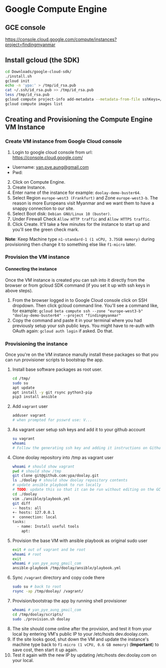 # Google Compute Engine

## GCE console

https://console.cloud.google.com/compute/instances?project=findingmyanmar

## Install gcloud (the SDK)

```sh
cd Downloads/google-cloud-sdk/
./install.sh
gcloud init
echo -n 'ypa:' > /tmp/id_rsa.pub
cat ~/.ssh/id_rsa.pub >> /tmp/id_rsa.pub
less /tmp/id_rsa.pub
gcloud compute project-info add-metadata --metadata-from-file sshKeys=/tmp/id_rsa.pub
gcloud compute images list
```

## Creating and Provisioning the Compute Engine VM Instance

### Create VM instance from Google Cloud console

1. Login to google cloud console from url: https://console.cloud.google.com/

- Username: yan.pye.aung@gmail.com
- Pwd:

2. Click on Compute Engine.
3. Create Instance.
4. Enter name of the instance for example: `doolay-demo-buster64`.
5. Select Region `europe-west3 (Frankfurt)` and Zone `europe-west3-b`. The reason is more Europeans visit Myanmar and we want them to have a snappy connection to our site.
6. Select Boot disk: `Debian GNU/Linux 10 (buster)`.
7. Under Firewall Check `Allow HTTP traffic` and `Allow HTTPS traffic`.
8. Click Create. It'll take a few minutes for the instance to start up and you'll see the green check mark.

**Note**: Keep Machine type `n1-standard-1 (1 vCPU, 3.75GB memory)` during provisioning then change it to something else like `f1-micro` later.

### Provision the VM instance

#### Connecting the instance

Once the VM instance is created you can ssh into it directly from the browser or from gcloud SDK command (if you set it up with ssh keys in above steps).

1. From the browser logged in to Google Cloud console click on SSH dropdown. Then click gcloud command line.
   You'll see a command like, for example: `gcloud beta compute ssh --zone "europe-west3-b" "doolay-demo-buster64" --project "findingmyanmar"`
2. Copy the command and paste it in your terminal where you had previously setup your ssh public keys.
   You might have to re-auth with OAuth again: `gcloud auth login` if asked. Do that.

### Provisioning the instance

Once you're on the VM instance manully install these packages so that you can run provisioner scripts to bootstrap the app.

1. Install base software packages as root user.
   ```sh
   cd /tmp/
   sudo su
   apt update
   apt install -y git rsync python3-pip
   pip3 install ansible
   ```
2. Add `vagrant` user
   ```sh
   adduser vagrant
   # when prompted for psswrd use: V...
   ```
3. As vagrant user setup ssh keys and add it to your github account
   ```sh
   su vagrant
   whoami
   # Follow the generating ssh key and adding it instructions on Github at: https://help.github.com/en/enterprise/2.15/user/articles/generating-a-new-ssh-key-and-adding-it-to-the-ssh-agent
   ```
4. Clone doolay repository into /tmp as vagrant user
   ```sh
   whoami # should show vagrant
   pwd # should show /tmp
   git clone git@github.com:ypa/doolay.git
   ls ./doolay # should show doolay repository contents
   # update ansible playbook to run locally
   # TODO: update this so that it can be run without editing on the GCE VM.
   cd ./doolay
   vim ./ansible/playbook.yml
   git diff
   -- hosts: all
   +- hosts: 127.0.0.1
   +  connection: local
   tasks:
     - name: Install useful tools
       apt:
   ```
5. Provision the base VM with ansible playbook as original sudo user
   ```sh
   exit # out of vagrant and be root
   whoami # root
   exit
   whoami # yan_pye_aung_gmail_com
   ansible-playbook /tmp/doolay/ansible/playbook.yml
   ```
6. Sync `/vagrant` directory and copy code there
   ```sh
   sudo su # back to root
   rsync -ap /tmp/doolay/ /vagrant/
   ```
7. Provision/bootstrap the app by running shell provisioner
   ```sh
   whoami # yan_pye_aung_gmail_com
   cd /tmp/doolay/scripts/
   sudo ./provision.sh doolay
   ```
8. The site should come online after the provision, and test it from your local by entering VM's public IP to your /etc/hosts dev.doolay.com.
9. If the site looks good, shut down the VM and update the instance's machine type back to `f1-micro (1 vCPU, 0.6 GB memory)` (**Important**) to save cost, then start it up again.
10. Test it again with the new IP by updating /etc/hosts dev.doolay.com on your local.
